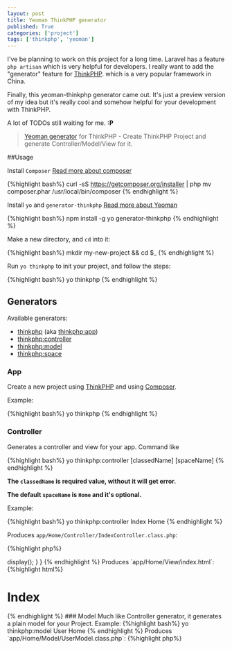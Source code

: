 ```yaml
---
layout: post
title: Yeoman ThinkPHP generator
published: True
categories: ['project']
tags: ['thinkphp', 'yeoman']
---
```


I've be planning to work on this project for a long time. Laravel has a feature `php artisan` which is very helpful for developers. I really want to add the "generator" feature for [ThinkPHP](https://github.com/liu21st/thinkphp). which is a very popular framework in China.

<!--more-->

Finally, this yeoman-thinkphp generator came out. It's just a preview version of my idea but it's really cool and somehow helpful for your development with ThinkPHP.

A lot of TODOs still waiting for me. **:P**

> [Yeoman generator](https://github.com/discountry/generator-thinkphp) for ThinkPHP - Create ThinkPHP Project and generate Controller/Model/View for it.


##Usage

Install `Composer` [Read more about composer](https://getcomposer.org/)

{%highlight bash%}
curl -sS https://getcomposer.org/installer | php
mv composer.phar /usr/local/bin/composer
{% endhighlight %}


Install `yo` and `generator-thinkphp` [Read more about Yeoman](http://yeoman.io/)

{%highlight bash%}
npm install -g yo generator-thinkphp
{% endhighlight %}

Make a new directory, and `cd` into it:

{%highlight bash%}
mkdir my-new-project && cd $_
{% endhighlight %}

Run `yo thinkphp` to init your project, and follow the steps:

{%highlight bash%}
yo thinkphp
{% endhighlight %}

## Generators

Available generators:

* [thinkphp](#app) (aka [thinkphp:app](#app))
* [thinkphp:controller](#controller)
* [thinkphp:model](#model)
* [thinkphp:space](#space)

### App

Create a new project using [ThinkPHP](https://github.com/liu21st/thinkphp) and using [Composer](https://getcomposer.org/).

Example:

{%highlight bash%}
yo thinkphp
{% endhighlight %}

### Controller

Generates a controller and view for your app. Command like 

{%highlight bash%}
yo thinkphp:controller [classedName] [spaceName]
{% endhighlight %}

**The `classedName` is required value, without it will get error.**

**The default `spaceName` is `Home` and it's optional.**

Example:

{%highlight bash%}
yo thinkphp:controller Index Home
{% endhighlight %}

Produces `app/Home/Controller/IndexController.class.php`:

{%highlight php%}
<?php
namespace Home\Controller;
use Think\Controller;
class IndexController extends Controller {

    public function index(){
    	//
        $this->display();
    }

}
{% endhighlight %}

Produces `app/Home/View/index.html`:

{%highlight html%}
<extend name="base" />
<block name="content">
	<h1>Index</h1>
</block>
{% endhighlight %}

### Model

Much like Controller generator, it generates a plain model for your Project.

Example:

{%highlight bash%}
yo thinkphp:model User Home
{% endhighlight %}

Produces `app/Home/Model/UserModel.class.php`:

{%highlight php%}
<?php
namespace Home\Model;
use Think\Model;
class UserModel extends Model {
	//
    protected $tableName = 'User'; 

}
{% endhighlight %}

### Space

Create a new namespace folder for you app.

Example:

{%highlight bash%}
yo thinkphp:space Admin
{% endhighlight %}

Produces `app/Admin` folder and default files in your project.

* Admin 
	* Common
	* Conf 
	* Controller 
	* Model 
	* View 
	* index.html

## About 

Add command line tools for ThinkPHP. Just like [Laravel](http://laravel.com)'s `php artisan`

## License

MIT
